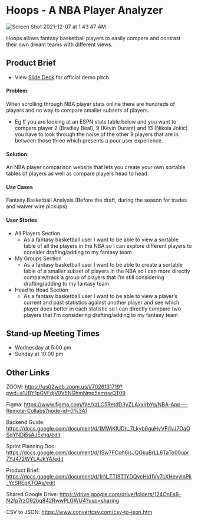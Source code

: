 # Hoops - A NBA Player Analyzer

![Screen Shot 2021-12-07 at 1 43 47 AM](https://user-images.githubusercontent.com/45698971/144979800-00ace52b-9323-4bac-bb27-fd76e401a64a.png)

Hoops allows fantasy basketball players to easily compare and contrast their own dream teams with different views.

## Product Brief

- View [Slide Deck](https://github.com/alexhu00/nba_player_analyzer/blob/master/Hoops%20App%20Demo%20Deck%20-%20Remote%20Collabs.pdf) for official demo pitch

#### Problem:

When scrolling through NBA player stats online there are hundreds of players and no way to compare smaller subsets of players.

- Eg If you are looking at an ESPN stats table below and you want to compare player 2 (Bradley Beal), 9 (Kevin Durant) and 13 (Nikola Jokic) you have to look through the noise of the other 9 players that are in between those three which presents a poor user experience.

#### Solution:

An NBA player comparison website that lets you create your own sortable tables of players as well as compare players head to head.

#### Use Cases

Fantasy Basketball Analysis (Before the draft, during the season for trades and waiver wire pickups)

#### User Stories

- All Players Section
  - As a fantasy basketball user I want to be able to view a sortable table of all the players in the NBA so I can explore different players to consider drafting/adding to my fantasy team
- My Groups Section
  - As a fantasy basketball user I want to be able to create a sortable table of a smaller subset of players in the NBA so I can more directly compare/track a group of players that I’m still considering drafting/adding to my fantasy team
- Head to Head Section
  - As a fantasy basketball user I want to be able to view a player’s current and past statistics against another player and see which player does better in each statistic so I can directly compare two players that I’m considering drafting/adding to my fantasy team

## Stand-up Meeting Times

- Wednesday at 5:00 pm
- Sunday at 10:00 pm

## Other Links

ZOOM: https://us02web.zoom.us/j/7026131719?pwd=a1JBY1pGVFdjV0V5NGhmNmp5emswQT09

Figma: https://www.figma.com/file/xzLC5RetdD3yZLAxxlrbYg/NBA-App---Remote-Collabs?node-id=0%3A1

Backend Guide: https://docs.google.com/document/d/1MWjKIUDh_7Lkyb6guHvVFi1vJ7OaOSqYNDi5sAJExhg/edit

Sprint Planning Doc: https://docs.google.com/document/d/1Sw7FCqh6isJQGkuBrLL6TaTo00upr7YJ472WYLAJkYA/edit

Product Brief: https://docs.google.com/document/d/1rN_TTI9T1YDQvcHId1Vv7cXHevylnPk_YcSREpKTQAs/edit

Shared Google Drive: https://drive.google.com/drive/folders/124OnEs8-N2fp7rzO92bq842RwwPLGWU4?usp=sharing

CSV to JSON: https://www.convertcsv.com/csv-to-json.htm

<!-- View player stats 1-1
![Screen Shot 2021-12-07 at 1 46 38 AM](https://user-images.githubusercontent.com/45698971/144980127-94a2b254-5611-45cf-b5e7-d99abd6a3744.png)

Curate your own team
![Screen Shot 2021-12-07 at 1 51 25 AM](https://user-images.githubusercontent.com/45698971/144980776-492beb03-28ef-45a9-9430-329f39a84a9b.png)

Store your dream teams all in one place
![Screen Shot 2021-12-07 at 1 47 22 AM](https://user-images.githubusercontent.com/45698971/144980221-6eb3edb2-ec62-4d7f-a27e-2165416ab3b0.png) -->
